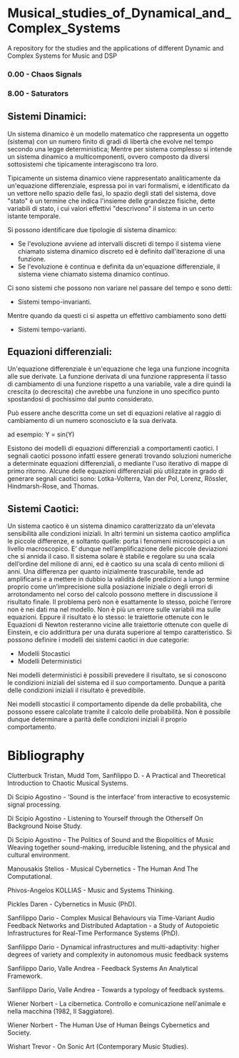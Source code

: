# Musical_studies_of_Dynamical_and_Complex_Systems
A repository for the studies and the applications of different Dynamic and Complex Systems for Music and DSP
### 0.00 - Chaos Signals
### 8.00 - Saturators

## Sistemi Dinamici:
Un sistema dinamico è un modello matematico che rappresenta un oggetto (sistema) 
con un numero finito di gradi di libertà che evolve nel tempo secondo una legge deterministica; 
Mentre per sistema complesso si intende un sistema dinamico a multicomponenti, 
ovvero composto da diversi sottosistemi che tipicamente interagiscono tra loro.

Tipicamente un sistema dinamico viene rappresentato analiticamente da un'equazione differenziale, 
espressa poi in vari formalismi, e identificato da un vettore nello spazio delle fasi, 
lo spazio degli stati del sistema, dove "stato" è un termine che indica l'insieme delle grandezze fisiche, 
dette variabili di stato, i cui valori effettivi "descrivono" il sistema in un certo istante temporale.

Si possono identificare due tipologie di sistema dinamico:

- Se l'evoluzione avviene ad intervalli discreti di tempo il sistema viene chiamato 
sistema dinamico discreto ed è definito dall'iterazione di una funzione.
- Se l'evoluzione è continua e definita da un'equazione differenziale, 
il sistema viene chiamato sistema dinamico continuo.

Ci sono sistemi che possono non variare nel passare del tempo e sono detti:

- Sistemi tempo-invarianti.

Mentre quando da questi ci si aspetta un effettivo cambiamento sono detti

- Sistemi tempo-varianti.

## Equazioni differenziali:
Un'equazione differenziale è un'equazione che lega una funzione incognita alle sue derivate.
La funzione derivata di una funzione rappresenta il tasso di cambiamento di una funzione rispetto a una variabile, 
vale a dire quindi la crescita (o decrescita) che avrebbe una funzione in uno specifico punto spostandosi di pochissimo dal punto considerato.

Può essere anche descritta come un set di equazioni relative al raggio
di cambiamento di un numero sconosciuto e la sua derivata.

ad esempio: Y = sin(Y) 

Esistono dei modelli di equazioni differenziali a comportamenti caotici.
I segnali caotici possono infatti essere generati trovando soluzioni numeriche a determinate equazioni differenziali,
o mediante l'uso iterativo di mappe di primo ritorno.
Alcune delle equazioni differenziali più utilizzate in grado di generare segnali caotici sono:
Lotka-Volterra, Van der Pol, Lorenz, Rössler, Hindmarsh-Rose, and Thomas.

## Sistemi Caotici: 
Un sistema caotico è un sistema dinamico caratterizzato 
da un'elevata sensibilità alle condizioni iniziali.
In altri termini un sistema caotico amplifica le piccole differenze, 
e soltanto quelle: porta i fenomeni microscopici a un livello macroscopico. 
E’ dunque nell’amplificazione delle piccole deviazioni che si annida il caso.
Il sistema solare è stabile e regolare su una scala dell’ordine del milione di anni, 
ed è caotico su una scala di cento milioni di anni.
Una differenza per quanto inizialmente trascurabile, 
tende ad amplificarsi e a mettere in dubbio la validità delle predizioni 
a lungo termine proprio come un’imprecisione sulla posiazione iniziale o degli errori di arrotondamento 
nel corso del calcolo possono mettere in discussione il risultato finale. 
Il problema però non è esattamente lo stesso, poiché l’errore non è nei dati ma nel modello. 
Non è più un errore sulle variabili ma sulle equazioni. 
Eppure il risultato è lo stesso: le traiettorie ottenute con le Equazioni di Newton 
resteranno vicine alle traiettorie ottenute con quelle di Einstein, 
e cio addirittura per una durata superiore al tempo caratteristico.
Si possono definire i modelli dei sistemi caotici in due categorie: 

- Modelli Stocastici
- Modelli Deterministici

Nei modelli deterministici è possibili prevedere il risultato,
se si conoscono le condizioni iniziali del sistema ed il suo comportamento.
Dunque a parità delle condizioni iniziali il risultato è prevedibile.

Nei modelli stocastici il comportamento dipende da delle probabilità,
che possono essere calcolate tramite il calcolo delle probabilità.
Non è possibile dunque determinare a parità delle condizioni iniziali 
il proprio comportamento.


# Bibliography

Clutterbuck Tristan, Mudd Tom, Sanfilippo D. - A Practical and Theoretical Introduction to Chaotic Musical Systems.

Di Scipio Agostino - ‘Sound is the interface’ from interactive to ecosystemic signal processing.

Di Scipio Agostino - Listening to Yourself through the Otherself On Background Noise Study.

Di Scipio Agostino - The Politics of Sound and the Biopolitics of Music Weaving together sound-making, irreducible listening, and the physical and cultural environment.

Manousakis Stelios - Musical Cybernetics - The Human And The Computational.

Phivos-Angelos KOLLIAS - Music and Systems Thinking.

Pickles Daren - Cybernetics in Music (PhD).

Sanfilippo Dario - Complex Musical Behaviours via Time-Variant Audio Feedback Networks and Distributed Adaptation - a Study of Autopoietic Infrastructures for Real-Time Performance Systems (PhD).

Sanfilippo Dario - Dynamical infrastructures and multi-adaptivity: higher degrees of variety and complexity in autonomous music feedback systems

Sanfilippo Dario,  Valle Andrea - Feedback Systems An Analytical Framework.

Sanfilippo Dario,  Valle Andrea - Towards a typology of feedback systems.

Wiener  Norbert - La cibernetica. Controllo e comunicazione nell'animale e nella macchina (1982, Il Saggiatore).

Wiener  Norbert - The Human Use of Human Beings Cybernetics and Society.

Wishart Trevor - On Sonic Art (Contemporary Music Studies).
